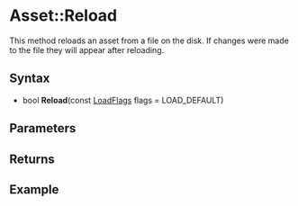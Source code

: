 # Asset::Reload #
This method reloads an asset from a file on the disk. If changes were made to the file they will appear after reloading.

## Syntax ##
- bool **Reload**(const [LoadFlags]() flags = LOAD_DEFAULT)

## Parameters ##

## Returns ##

## Example ##
